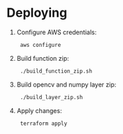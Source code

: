 # Deploying

1. Configure AWS credentials:

   ```bash
    aws configure
   ```

2. Build function zip:

   ```bash
    ./build_function_zip.sh
   ```

3. Build opencv and numpy layer zip:

   ```bash
    ./build_layer_zip.sh
   ```

4. Apply changes:

   ```bash
    terraform apply
   ```
